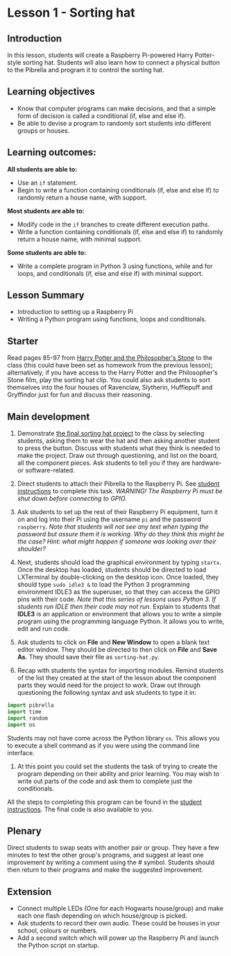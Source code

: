 # Lesson 1 - Sorting hat

## Introduction

In this lesson, students will create a Raspberry Pi-powered Harry Potter-style sorting hat. Students will also learn how to connect a physical button to the Pibrella and program it to control the sorting hat.

## Learning objectives

- Know that computer programs can make decisions, and that a simple form of decision is called a conditional (if, else and else if).
- Be able to devise a program to randomly sort students into different groups or houses.

## Learning outcomes:

**All students are able to:**
- Use an `if` statement.
- Begin to write a function containing conditionals (if, else and else if) to randomly return a house name, with support.

**Most students are able to:**
- Modify code in the `if` branches to create different execution paths.
- Write a function containing conditionals (if, else and else if) to randomly return a house name, with minimal support.

**Some students are able to:**
- Write a complete program in Python 3 using functions, while and for loops, and conditionals (if, else and else if) with minimal support.

## Lesson Summary

- Introduction to setting up a Raspberry Pi
- Writing a Python program using functions, loops and conditionals.

## Starter

Read pages 85-97 from [Harry Potter and the Philosopher's Stone](http://www.amazon.co.uk/Harry-Potter-Philosophers-Stone-Rowling/dp/0747558191) to the class (this could have been set as homework from the previous lesson); alternatively, if you have access to the Harry Potter and the Philosopher's Stone film, play the sorting hat clip. You could also ask students to sort themselves into the four houses of Ravenclaw, Slytherin, Hufflepuff and Gryffindor just for fun and discuss their reasoning. 

## Main development

1. Demonstrate [the final sorting hat project](https://www.youtube.com/watch?v=fUuqTUiCUsM) to the class by selecting students, asking them to wear the hat and then asking another student to press the button. Discuss with students what they think is needed to make the project. Draw out through questioning, and list on the board, all the component pieces. Ask students to tell you if they are hardware- or software-related.

1. Direct students to attach their Pibrella to the Raspberry Pi. See [student instructions](student-instructions.md) to complete this task.
 *WARNING! The Raspberry Pi must be shut down before connecting to GPIO.* 

1. Ask students to set up the rest of their Raspberry Pi equipment, turn it on and log into their Pi using the username `pi` and the password `raspberry`.
  *Note that students will not see any text when typing the password but assure them it is working. Why do they think this might be the case? Hint: what might happen if someone was looking over their shoulder?*

1. Next, students should load the graphical environment by typing `startx`. Once the desktop has loaded, students should be directed to load LXTerminal by double-clicking on the desktop icon. Once loaded, they should type `sudo idle3 &` to load the Python 3 programming environment IDLE3 as the superuser, so that they can access the GPIO pins with their code.
  *Note that this series of lessons uses Python 3. If students run IDLE then their code may not run.*
  Explain to students that **IDLE3** is an application or environment that allows you to write a simple program using the programming language Python. It allows you to write, edit and run code. 

1. Ask students to click on **File** and **New Window** to open a blank text editor window. They should be directed to then click on **File** and **Save As**. They should save their file as `sorting-hat.py`.

1. Recap with students the syntax for importing modules. Remind students of the list they created at the start of the lesson about the component parts they would need for the project to work. Draw out through questioning the following syntax and ask students to type it in:

 ```python
 import pibrella
 import time
 import random
 import os
 ```
 
 Students may not have come across the Python library `os`. This allows you to execute a shell command as if you were using the command line interface. 
 
1. At this point you could set the students the task of trying to create the program depending on their ability and prior learning. You may wish to write out parts of the code and ask them to complete just the conditionals. 

 All the steps to completing this program can be found in the [student instructions](student-instructions.md). The final code is also available to you.  

## Plenary

Direct students to swap seats with another pair or group. They have a few minutes to test the other group's programs, and suggest at least one improvement by writing a comment using the # symbol. Students should then return to their programs and make the suggested improvement.

## Extension

- Connect multiple LEDs (One for each Hogwarts house/group) and make each one flash depending on which house/group is picked.
- Ask students to record their own audio. These could be houses in your school, colours or numbers.
- Add a second switch which will power up the Raspberry Pi and launch the Python script on startup.
